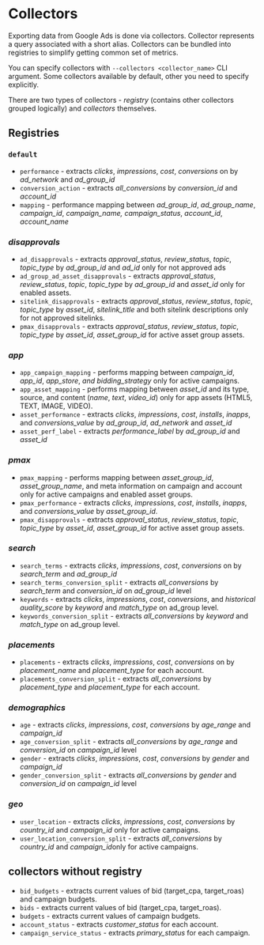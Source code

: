 # Collectors

Exporting data from Google Ads is done via collectors. Collector represents a query associated with a short alias. Collectors can be bundled into registries to simplify getting common set of metrics.

You can specify collectors with `--collectors <collector_name>` CLI argument. Some collectors available by default, other you need to specify explicitly.

There are two types of collectors - *registry* (contains other collectors grouped logically) and *collectors* themselves.

## Registries

### `default`

* `performance` - extracts *clicks*, *impressions*, *cost*, *conversions* on by *ad_network* and *ad_group_id*
* `conversion_action` - extracts *all_conversions* by *conversion_id* and *account_id*
* `mapping` - performance mapping between *ad_group_id*, *ad_group_name*, *campaign_id*, *campaign_name,* *campaign_status*, *account_id*, *account_name*

### *disapprovals*

* `ad_disapprovals` - extracts *approval_status*, *review_status*, *topic*, *topic_type* by *ad_group_id* and *ad_id* only for not approved ads
* `ad_group_ad_asset_disapprovals` - extracts *approval_status*, *review_status*, *topic*, *topic_type* by *ad_group_id* and *asset_id* only for enabled assets.
* `sitelink_disapprovals` - extracts *approval_status*, *review_status*, *topic*, *topic_type* by *asset_id*,   *sitelink_title* and both sitelink descriptions only for not approved sitelinks.
* `pmax_disapprovals` - extracts *approval_status*, *review_status*, *topic*, *topic_type* by *asset_id*,   *asset_group_id* for active asset group assets.

### *app*

* `app_campaign_mapping` - performs mapping between *campaign_id*, *app_id*, *app_store*, *and bidding_strategy* only for active campaigns.
* `app_asset_mapping` - performs mapping between *asset_id* and its type, source, and content (*name*, *text*, *video_id*) only for app assets (HTML5, TEXT, IMAGE, VIDEO).
* `asset_performance` - extracts *clicks*, *impressions*, *cost*, *installs*, *inapps*, and *conversions_value* by *ad_group_id*, *ad_network* and *asset_id*
* `asset_perf_label` - extracts *performance_label* by *ad_group_id* and *asset_id*

### *pmax*

* `pmax_mapping` - performs mapping between *asset_group_id*, *asset_group_name*, and meta information on campaign and account only for active campaigns and enabled asset groups.
* `pmax_performance` - extracts *clicks*, *impressions*, *cost*, *installs*, *inapps*, and *conversions_value* by *asset_group_id*.
* `pmax_disapprovals` - extracts *approval_status*, *review_status*, *topic*, *topic_type* by *asset_id*,   *asset_group_id* for active asset group assets.

### *search*

* `search_terms` - extracts *clicks*, *impressions*, *cost*, *conversions* on by *search_term* and *ad_group_id*
* `search_terms_conversion_split` - extracts *all_conversions* by *search_term* and *conversion_id* on *ad_group_id* level
* `keywords` - extracts *clicks*, *impressions*, *cost*, *conversions*, and *historical auality_score*  by *keyword* and *match_type* on ad_group level.
* `keywords_conversion_split` - extracts *all_conversions* by *keyword* and *match_type* on ad_group level.

### *placements*

* `placements` - extracts *clicks*, *impressions*, *cost*, *conversions* on by *placement_name* and *placement_type* for each account.
* `placements_conversion_split` - extracts *all_conversions* by *placement_type* and *placement_type* for each account.

### *demographics*

* `age` - extracts *clicks*, *impressions*, *cost*, *conversions* by *age_range* and *campaign_id*
* `age_conversion_split` - extracts *all_conversions* by *age_range* and *conversion_id* on *campaign_id* level
* `gender` - extracts *clicks*, *impressions*, *cost*, *conversions* by *gender* and *campaign_id*
* `gender_conversion_split` - extracts *all_conversions* by *gender* and *conversion_id* on *campaign_id* level

### *geo*

* `user_location` - extracts *clicks*, *impressions*, *cost*, *conversions* by *country_id* and *campaign_id* only for active campaigns.
* `user_location_conversion_split` - extracts *all_conversions* by *country_id*  and *campaign_id*only for active campaigns.

## collectors without registry

* `bid_budgets` - extracts current values of bid (target_cpa, target_roas) and campaign budgets.
* `bids` - extracts current values of bid (target_cpa, target_roas).
* `budgets` - extracts current values of campaign budgets.
* `account_status` - extracts *customer_status* for each account.
* `campaign_service_status` - extracts *primary_status* for each campaign.
